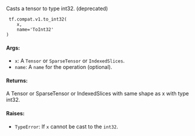 
Casts a tensor to type int32. (deprecated)

```
 tf.compat.v1.to_int32(
    x,
    name='ToInt32'
)
```
#### Args:
- `x`: A `Tensor` or `SparseTensor` or `IndexedSlices`.
- `name`: A `name` for the operation (optional).
#### Returns:

A Tensor or SparseTensor or IndexedSlices with same shape as x with type int32.
#### Raises:
- `TypeError`: If `x` cannot be cast to the `int32`.
